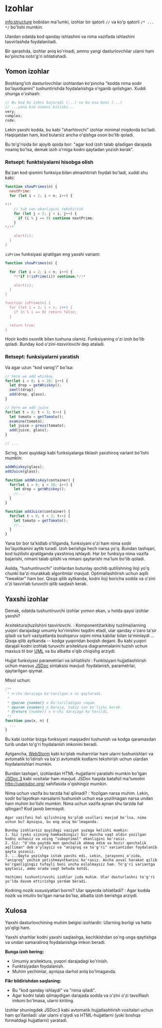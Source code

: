 # Izohlar

<info:structure> bobidan ma'lumki, izohlar bir qatorli `//` va ko'p qatorli `/* ... */`  bo'lishi mumkin. 

Ulardan odatda kod qanday ishlashini va nima vazifada ishlashini tasvirlashda foydalaniladi. 

Bir qarashda, izohlar aniq ko'rinadi, ammo yangi dasturlovchilar ularni ham ko'pincha noto'g'ri ishlatishadi.

## Yomon izohlar 

Boshlang'ich dasturlovchilar izohlardan ko'pincha "kodda nima sodir bo'layotkanini" tushuntirishda foydalanishga o'rganib qolishgan. Xuddi shunga o'xshash: 

```js
// Bu kod bu ishni bajaradi (...) va bu esa buni (...)
// ...yana kim nimani bilishi...
very;
complex;
code;
```

Lekin yaxshi kodda, bu kabi "sharhlovchi" izohlar minimal miqdorda bo'ladi. Haqiqatdan ham, kod bularsiz ancha o'qishga oson bo'lib qoladi.  

Bu to'g'risida bir ajoyib qoida bor: "agar kod izoh talab qiladigan darajada noaniq bo'lsa, demak izoh o'rniga kodni qaytadan yozish kerak".

### Retsept: funktsiyalarni hisobga olish

Ba'zan kod qismini funksiya bilan almashtirish foydali bo'ladi, xuddi shu kabi:

```js
function showPrimes(n) {
  nextPrime:
  for (let i = 2; i < n; i++) {

*!*
    // tub son ekanligini tekshirish
    for (let j = 2; j < i; j++) {
      if (i % j == 0) continue nextPrime;
    }
*/!*

    alert(i);
  }
}
```

`isPrime` funksiyasi ajratilgan eng yaxshi variant:

```js
function showPrimes(n) {

  for (let i = 2; i < n; i++) {
    *!*if (!isPrime(i)) continue;*/!*

    alert(i);  
  }
}

function isPrime(n) {
  for (let i = 2; i < n; i++) {
    if (n % i == 0) return false;
  }

  return true;
}
```

Hozir kodni osonlik bilan tushuna olamiz. Funksiyaning o'zi izoh bo'lib qoladi. Bunday kod *o'zini-tasvirlovchi* dep ataladi. 

### Retsept: funksiyalarni yaratish

Va agar  uzun "kod varog'i" bo'lsa:

```js
// here we add whiskey
for(let i = 0; i < 10; i++) {
  let drop = getWhiskey();
  smell(drop);
  add(drop, glass);
}

// here we add juice
for(let t = 0; t < 3; t++) {
  let tomato = getTomato();
  examine(tomato);
  let juice = press(tomato);
  add(juice, glass);
}

// ...
```

So'ng, buni quyidagi kabi funksiyalarga tiklash yaxshiroq variant bo'lishi mumkin:

```js
addWhiskey(glass);
addJuice(glass);

function addWhiskey(container) {
  for(let i = 0; i < 10; i++) {
    let drop = getWhiskey();
    //...
  }
}

function addJuice(container) {
  for(let t = 0; t < 3; t++) {
    let tomato = getTomato();
    //...
  }
}
```

Yana bir bor ta'kidlab o'tilganda, funksiyani o'zi ham nima sodir bo'layotkanini aytib turadi. Izoh berishga hech narsa yo'q. Bundan tashqari, kod tuzilishi ajratilganda yaxshiroq ishlaydi. Har bir funksiya nima vazifa bajarishi, nimani talab qilishi va nimani qaytarishi ma'lum bo'lib qoladi.

 Asilda, "tushuntiruvchi" izohlardan butunlay qochib qutilishning iloji yo'q chunki ba'zi murakkab algoritmlar mavjud. Optimallashtirish uchun aqilli "tweaklar" ham bor. Qisqa qilib aytkanda, kodni iloji boricha sodda va o'zini o'zi tasvirlab turuvchi qilib saqlash kerak.  

## Yaxshi izohlar

Demak, odatda tushuntiruvchi izohlar yomon ekan, u holda qaysi izohlar yaxshi?

Arxitektura(tuzilsh)ni tasvirlovchi. 
: Komponent(tarkibiy tuzilma)larning yuqori darajadagi umumiy ko'rinishini taqdim etadi, ular qanday o'zaro ta'sir qiladi va turli vaziyatlarda boshqaruv oqimi nima  kabilar bilan ta'minlaydi ... Qisqa qilib aytkanda -- kodga yuqoridan boqish degani. Bu kabi yuqori darajali kodni izohlab turuvchi arxitektura diagrammalarini tuzish uchun maxsus til bor [UML](http://wikipedia.org/wiki/Unified_Modeling_Language) va bu albatta o'qib chiqishg arziydi. 

Hujjat funksiyasi parametrlari va ishlatilishi
: Funktsiyani hujjatlashtirish uchun maxsus [JSDoc](http://en.wikipedia.org/wiki/JSDoc) sintaksisi mavjud: foydalanish, parametrlar, qaytarilgan qiymat.

Misol uchun:
```js
/**
 * n-chi darajaga ko'tarilgan x ni qaytaradi.
 *
 * @param {number} x Ko'tariladigan raqam.
 * @param {number} n Daraja, tabiy son bo'lishi kerak. 
 * @return {number} x n-chi darajaga ko'tarildi.
 */
function pow(x, n) {
  ...
}
```

Bu kabi izohlar bizga funksiyani maqsadini tushunish va kodga qaramasdan turib undan to'g'ri foydalanish imkonini beradi.

Aytgancha, [WebStorm](https://www.jetbrains.com/webstorm/) kabi ko'plab muharrirlar ham ularni tushunishlari va avtomatik to'ldirish va ba'zi avtomatik kodlarni tekshirish uchun ulardan foydalanishlari mumkin.

Bundan tashqari, izohlardan HTML-hujjatlarni yaratishi mumkin bo'lgan [JSDoc 3](https://github.com/jsdoc3/jsdoc) kabi vositalar ham mavjud. JSDoc haqida batafsil ma'lumotni <http://usejsdoc.org/> sahifasida o'qishingiz mumkin.

Nima uchun vazifa bu tarzda hal qilinadi?
: Yozilgan narsa muhim. Lekin, sodir bo'layotkan narsalarni tushunish uchun esa yozilmagan narsa undan ham muhim bo'lishi mumkin. Nima uchun vazifa aynan shu tarzda hal qilingan? Kod javob bermaydi.

    Agar vazifani hal qilishning ko'plab usullari mavjud bo'lsa, nima uchun bu? Ayniqsa, bu eng aniq bo'lmaganda.

    Bunday izohlarsiz quyidagi vaziyat yuzaga kelishi mumkin:
    1. Siz (yoki sizning hamkasbingiz) bir muncha vaqt oldin yozilgan kodni ochasiz va uning "suboptimal" ekanligini ko'rasiz.
    2. Siz: "O'sha paytda men qanchalik ahmoq edim va hozir qanchalik aqlliman" deb o'ylaysiz va "aniqroq va to'g'ri" variantidan foydalanib qayta yozasiz.
    3. ...Qayta yozishga istak yaxshi edi. Lekin, jarayonni o'zida, "aniqroq" yechim yetishmayotkanini ko'rasiz. Ancha avval harakat qilib ko'rganligingiz tufayli buni uncha eslolmaysiz ham. To'g'ri variantga qaytasiz, ammo orada vaqt behuda ketdi. 

    Yechimni tushuntiruvchi izohlar juda muhim. Ular dasturlashni to'g'ri yo'lda davom ettirishga yordam beradi.

Kodning nozik xususiyatlari bormi? Ular qayerda ishlatiladi?
: Agar kodda nozik va intuitiv bo'lgan narsa bo'lsa, albatta izoh berishga arziydi.

## Xulosa

Yaxshi dasturlovchining muhim belgisi izohlardir: Ularning borligi va hatto yo'qligi ham.

Yaxshi sharhlar kodni yaxshi saqlashga, kechikishdan so'ng unga qaytishga va undan samaraliroq foydalanishga imkon beradi.

**Bunga izoh bering:**

- Umumiy arxitektura, yuqori darajadagi ko'rinish.
- Funktsiyadan foydalanish.
- Muhim yechimlar, ayniqsa darhol aniq bo'lmaganda.

**Fikr bildirishdan saqlaning:**

- Bu "kod qanday ishlaydi" va "nima qiladi". 
- Agar kodni talab qilmaydigan darajada sodda va o'zini o'zi tavsiflash imkoni bo'lmasa, ularni kiriting.

Izohlar shuningdek JSDoc3 kabi avtomatik hujjatlashtirish vositalari uchun ham qo'llaniladi: ular ularni o'qiydi va HTML-hujjatlarni (yoki boshqa formatdagi hujjatlarni) yaratadi.